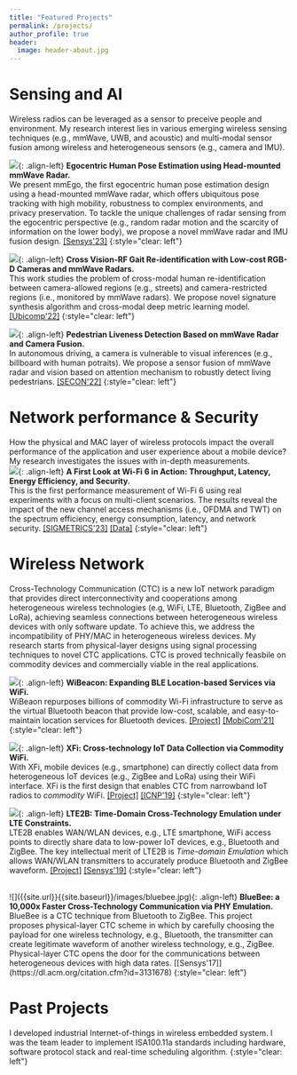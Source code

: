 ```yaml
---
title: "Featured Projects"
permalink: /projects/
author_profile: true
header:
  image: header-about.jpg
---
```


Sensing and AI
======
Wireless radios can be leveraged as a sensor to preceive people and environment. My research interest lies in various emerging wireless sensing techniques (e.g., mmWave, UWB, and acoustic) and multi-modal sensor fusion among wireless and heterogeneous sensors (e.g., camera and IMU). 

![]({{site.url}}{{site.baseurl}}/images/mmEgo.png){: .align-left}
<b>Egocentric Human Pose Estimation using Head-mounted mmWave Radar.</b> <br>
We present mmEgo, the first egocentric human pose estimation design using a head-mounted mmWave radar, which offers ubiquitous pose tracking with high mobility, robustness to complex environments, and privacy preservation. To tackle the unique challenges of radar sensing from the egocentric perspective (e.g., random radar motion and the scarcity of information on the lower body), we propose a novel mmWave radar and IMU fusion design.
[[Sensys'23]](https://liux4189.github.io/files/mmEgo_sensys23.pdf) 
{:style="clear: left"}


![]({{site.url}}{{site.baseurl}}/images/Ubicomp22.jpg){: .align-left}
<b>Cross Vision-RF Gait Re-identification with Low-cost RGB-D Cameras and mmWave Radars.</b> <br>
This work studies the problem of cross-modal human re-identification between camera-allowed regions (e.g., streets) and camera-restricted regions (i.e., monitored by mmWave radars). We propose novel signature synthesis algorithm and  cross-modal deep metric learning model. 
[[Ubicomp'22]](https://arxiv.org/abs/2207.07896) 
{:style="clear: left"}

![]({{site.url}}{{site.baseurl}}/images/SECON22.jpg){: .align-left}
<b>Pedestrian Liveness Detection Based on mmWave Radar and Camera Fusion.</b> <br> 
In autonomous driving, a camera is vulnerable to visual inferences (e.g., billboard with human potraits). We propose a sensor fusion of mmWave radar and vision based on attention mechanism to robustly detect living pedestrians. 
[[SECON'22]](https://liux4189.github.io/files/SECON22_CameraReady.pdf)
{:style="clear: left"}


Network performance & Security
======
How the physical and MAC layer of wireless protocols impact the overall performance of the application and user experience about a mobile device? My research investigates the issues with in-depth measurements.   
![]({{site.url}}{{site.baseurl}}/images/WiFi6.jpg){: .align-left}
<b>A First Look at Wi-Fi 6 in Action: Throughput, Latency, Energy Efficiency, and Security.</b> <br> 
This is the first performance measurement of Wi-Fi 6 using real
experiments with a focus on multi-client scenarios. The results reveal the impact of the new
channel access mechanisms (i.e., OFDMA and TWT) on the spectrum efficiency, energy consumption, latency,
and network security. 
[[SIGMETRICS'23]](https://dl.acm.org/doi/10.1145/3579451) [[Data]](https://github.com/liux4189/wifi-ax-measurement)
{:style="clear: left"}


Wireless Network
======
Cross-Technology Communication (CTC) is a new IoT network paradigm that provides direct interconnectivity and cooperations among heterogeneous wireless technologies (e.g, WiFi, LTE, Bluetooth, ZigBee and LoRa), achieving seamless connections between heterogeneous wireless devices with only software update. To achieve this, we address the incompatibility of PHY/MAC in heterogeneous wireless devices. My research starts from physical-layer designs using signal processing techniques to novel CTC applications. CTC is proved technically feasbile on commodity devices and  commercially viable in the real applications. 

![]({{site.url}}{{site.baseurl}}/images/WiBeacon.jpg){: .align-left}
<b>WiBeacon: Expanding BLE Location-based Services via WiFi.</b> <br> 
WiBeaon repurposes billions of commodity Wi-Fi infrastructure to serve as the virtual Bluetooth beacon that provide low-cost, scalable, and easy-to-maintain location services for Bluetooth devices. 
[[Project]](http://liux4189.github.io/publications/WiBeacon) [[MobiCom'21]](https://liux4189.github.io/files/WiBeacon_MobiCom_CameraReady.pdf)
{:style="clear: left"}

![]({{site.url}}{{site.baseurl}}/images/XFi.JPG){: .align-left}
<b>XFi: Cross-technology IoT Data Collection via Commodity WiFi.</b> <br> 
With XFi, mobile devices (e.g., smartphone) can directly collect data from heterogeneous IoT devices (e.g., ZigBee and LoRa) using their WiFi interface. XFi is the first design that enables CTC from narrowband IoT radios to <i>commodity</i> WiFi. 
[[Project]](http://liux4189.github.io/publications/XFi) [[ICNP'19]](https://liux4189.github.io/files/XFi_Icnp_CameraReady.pdf)
{:style="clear: left"}

![]({{site.url}}{{site.baseurl}}/images/lte2b.jpg){: .align-left}
<b>LTE2B: Time-Domain Cross-Technology Emulation under LTE Constraints.</b> <br> 
LTE2B enables WAN/WLAN devices, e.g., LTE smartphone, WiFi access points to directly share data to low-power IoT devices, e.g., Bluetooth and ZigBee. The key intellectual merit of 
LTE2B is <i>Time-domain Emulation</i> which allows WAN/WLAN transmitters to accurately produce Bluetooth and ZigBee waveform. 
[[Project]](http://liux4189.github.io/publications/LTE2B) [[Sensys'19]](https://liux4189.github.io/files/LTE2B_Sensys_CameraReady.pdf) 
{:style="clear: left"}

<br>
![]({{site.url}}{{site.baseurl}}/images/bluebee.jpg){: .align-left}
<b>BlueBee: a 10,000x Faster Cross-Technology Communication via PHY Emulation.</b> <br>
BlueBee is a CTC technique from Bluetooth to ZigBee. This project proposes physical-layer CTC scheme in which by carefully choosing the payload for one wireless technology, e.g., Bluetooth,
the transmitter can create legitimate waveform of another wireless technology, e.g., ZigBee. Physical-layer CTC opens the door for the communications between heterogeneous
devices with high data rates. [[Sensys'17]](https://dl.acm.org/citation.cfm?id=3131678)
{:style="clear: left"}

<br>

Past Projects 
======
I developed industrial Internet-of-things in wireless embedded system. I was the team leader to implement ISA100.11a standards including hardware, software protocol stack 
and real-time scheduling algorithm. 
{:style="clear: left"}
